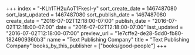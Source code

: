 +++
index = "-KLh1TH2uAoT1FkesI-y"
sort_create_date = 1467487080
sort_last_updated = 1467487080
sort_publish_date = 1467487080
create_date = "2016-07-02T12:18:00-07:00"
publish_date = "2016-07-02T12:18:00-07:00"
date = "2016-07-02T12:18:00-07:00"
last_updated = "2016-07-02T12:18:00-07:00"
preview_url = "1e7cffe2-de28-5dd0-fb80-1824909360b3"
name = "Text Publishing Company"
title = "Text Publishing Company"
books_by_this_publisher = ["books/good-people"]
+++
